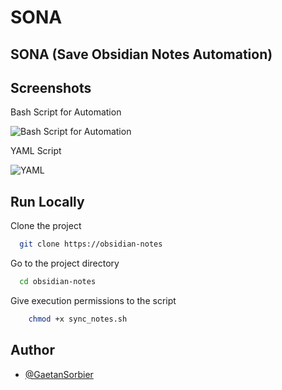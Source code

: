 # SONA 
## SONA (Save Obsidian Notes Automation)


## Screenshots

Bash Script for Automation

![Bash Script for Automation](https://zupimages.net/up/24/22/5z7l.png)

YAML Script 

![YAML](https://zupimages.net/up/24/22/51gn.png)


## Run Locally

Clone the project

```bash
  git clone https://obsidian-notes
```

Go to the project directory

```bash
  cd obsidian-notes
```

Give execution permissions to the script 

```bash
    chmod +x sync_notes.sh
```


## Author

- [@GaetanSorbier](https://www.github.com/GaetanSorbier)
